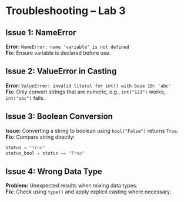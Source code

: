 # Troubleshooting – Lab 3

## Issue 1: NameError
**Error:** `NameError: name 'variable' is not defined`  
**Fix:** Ensure variable is declared before use.

## Issue 2: ValueError in Casting
**Error:** `ValueError: invalid literal for int() with base 10: 'abc'`  
**Fix:** Only convert strings that are numeric, e.g., `int("123")` works, `int("abc")` fails.

## Issue 3: Boolean Conversion
**Issue:** Converting a string to boolean using `bool("False")` returns `True`.  
**Fix:** Compare string directly:  
```python
status = "True"
status_bool = status == "True"
```

## Issue 4: Wrong Data Type
**Problem:** Unexpected results when mixing data types.  
**Fix:** Check using `type()` and apply explicit casting where necessary.
